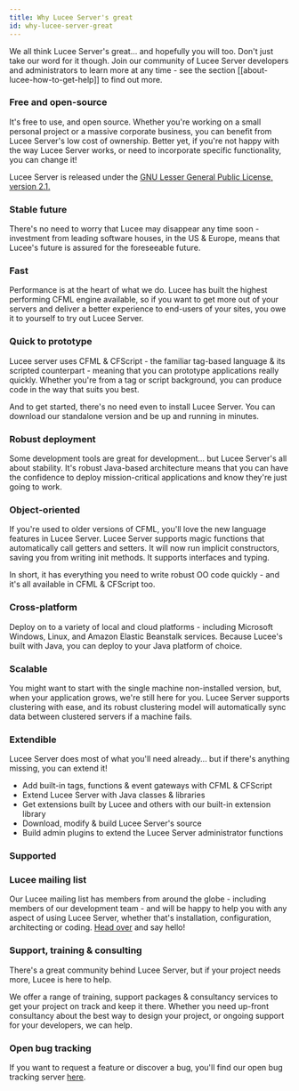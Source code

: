 ```yaml
---
title: Why Lucee Server's great
id: why-lucee-server-great
---
```


We all think Lucee Server's great... and hopefully you will too. Don't just take our word for it though. Join our community of Lucee Server developers and administrators to learn more at any time - see the section [[about-lucee-how-to-get-help]] to find out more.

### Free and open-source ###

It's free to use, and open source. Whether you're working on a small personal project or a massive corporate business, you can benefit from Lucee Server's low cost of ownership. Better yet, if you're not happy with the way Lucee Server works, or need to incorporate specific functionality, you can change it!

Lucee Server is released under the [GNU Lesser General Public License, version 2.1.](http://www.gnu.org/licenses/lgpl-2.1.html)

### Stable future ###

There's no need to worry that Lucee may disappear any time soon - investment from leading software houses, in the US & Europe, means that Lucee's future is assured for the foreseeable future.

### Fast ###

Performance is at the heart of what we do. Lucee has built the highest performing CFML engine available, so if you want to get more out of your servers and deliver a better experience to end-users of your sites, you owe it to yourself to try out Lucee Server.

### Quick to prototype ###

Lucee server uses CFML & CFScript - the familiar tag-based language & its scripted counterpart - meaning that you can prototype applications really quickly. Whether you're from a tag or script background, you can produce code in the way that suits you best.

And to get started, there's no need even to install Lucee Server. You can download our standalone version and be up and running in minutes.

### Robust deployment ###

Some development tools are great for development... but Lucee Server's all about stability. It's robust Java-based architecture means that you can have the confidence to deploy mission-critical applications and know they're just going to work.

### Object-oriented ###

If you're used to older versions of CFML, you'll love the new language features in Lucee Server. Lucee Server supports magic functions that automatically call getters and setters. It will now run implicit constructors, saving you from writing init methods. It supports interfaces and typing.

In short, it has everything you need to write robust OO code quickly - and it's all available in CFML & CFScript too.

### Cross-platform ###

Deploy on to a variety of local and cloud platforms - including Microsoft Windows, Linux, and Amazon Elastic Beanstalk services. Because Lucee's built with Java, you can deploy to your Java platform of choice.

### Scalable ###

You might want to start with the single machine non-installed version, but, when your application grows, we're still here for you. Lucee Server supports clustering with ease, and its robust clustering model will automatically sync data between clustered servers if a machine fails.

### Extendible ###

Lucee Server does most of what you'll need already... but if there's anything missing, you can extend it!

* Add built-in tags, functions & event gateways with CFML & CFScript
* Extend Lucee Server with Java classes & libraries
* Get extensions built by Lucee and others with our built-in extension library
* Download, modify & build Lucee Server's source
* Build admin plugins to extend the Lucee Server administrator functions

### Supported ###

### Lucee mailing list ###

Our Lucee mailing list has members from around the globe - including members of our development team - and will be happy to help you with any aspect of using Lucee Server, whether that's installation, configuration, architecting or coding. [Head over](https://dev.lucee.org/) and say hello!

### Support, training & consulting ###

There's a great community behind Lucee Server, but if your project needs more, Lucee is here to help.

We offer a range of training, support packages & consultancy services to get your project on track and keep it there. Whether you need up-front consultancy about the best way to design your project, or ongoing support for your developers, we can help.

### Open bug tracking ###

If you want to request a feature or discover a bug, you'll find our open bug tracking server [here](https://luceeserver.atlassian.net/).
